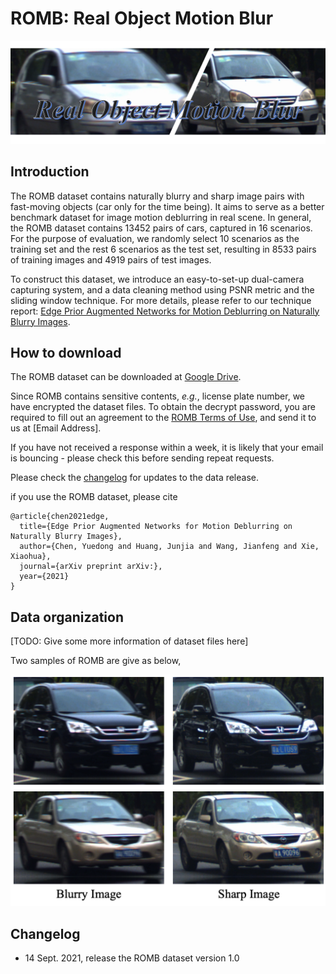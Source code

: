 # ROMB: Real Object Motion Blur

![romb_intro](images/romb_intro.png)

## Introduction

The ROMB dataset contains naturally blurry and sharp image pairs with fast-moving objects (car only for the time being). It aims to serve as a better benchmark dataset for image motion deblurring in real scene. In general, the ROMB dataset contains 13452 pairs of cars, captured in 16 scenarios. For the purpose of evaluation, we randomly select 10 scenarios as the training set and the rest 6 scenarios as the test set, resulting in 8533 pairs of training images and 4919 pairs of test images. 

To construct this dataset, we introduce an easy-to-set-up dual-camera capturing system, and a data cleaning method using PSNR metric and the sliding window technique. For more details, please refer to our technique report: [Edge Prior Augmented Networks for Motion Deblurring on Naturally Blurry Images](https://github.com/jay19950/ROMB_dataset).


## How to download

The ROMB dataset can be downloaded at [Google Drive](https://github.com/jay19950/ROMB_dataset).

Since ROMB contains sensitive contents, *e.g.*, license plate number, we have encrypted the dataset files. To obtain the decrypt password, you are required to fill out an agreement to the [ROMB Terms of Use](https://github.com/jay19950/ROMB_dataset/ROMB_TOS.pdf), and send it to us at [Email Address].

If you have not received a response within a week, it is likely that your email is bouncing - please check this before sending repeat requests.

Please check the [changelog](https://github.com/jay19950/ROMB_dataset#changelog) for updates to the data release.

if you use the ROMB dataset, please cite

```
@article{chen2021edge,
  title={Edge Prior Augmented Networks for Motion Deblurring on Naturally Blurry Images},
  author={Chen, Yuedong and Huang, Junjia and Wang, Jianfeng and Xie, Xiaohua},
  journal={arXiv preprint arXiv:},
  year={2021}
}
```


## Data organization

[TODO: Give some more information of dataset files here]

Two samples of ROMB are give as below,

![romb_sampels](images/romb_samples.png)

## Changelog

* 14 Sept. 2021, release the ROMB dataset version 1.0
